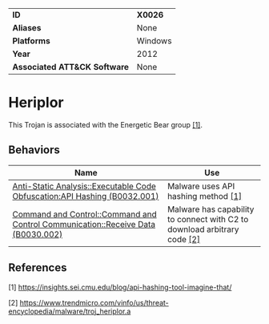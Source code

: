|||
|---|---|
|**ID**|**X0026**|
|**Aliases**|None|
|**Platforms**|Windows|
|**Year**|2012|
|**Associated ATT&CK Software**|None|


Heriplor
========
This Trojan is associated with the Energetic Bear group  [[1]](#1).

Behaviors
---------
|Name|Use|
|---|---|
|[Anti-Static Analysis::Executable Code Obfuscation:API Hashing (B0032.001)](../anti-static-analysis/exe-code-obfuscate.md)|Malware uses API hashing method	 [[1]](#1)|
|[Command and Control::Command and Control Communication::Receive Data (B0030.002)](../command-and-control/command-control-comm.md)|Malware has capability to connect with C2 to download arbitrary code [[2]](#2)|

References
----------
<a name="1">[1]</a> https://insights.sei.cmu.edu/blog/api-hashing-tool-imagine-that/

<a name="2">[2]</a> https://www.trendmicro.com/vinfo/us/threat-encyclopedia/malware/troj_heriplor.a
